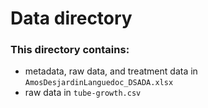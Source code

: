 # Data directory

### This directory contains:
- metadata, raw data, and treatment data in `AmosDesjardinLanguedoc_DSADA.xlsx`
- raw data in `tube-growth.csv`
